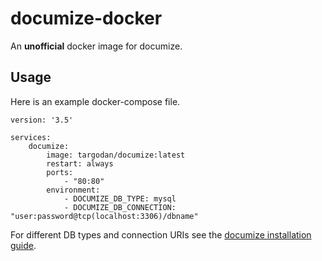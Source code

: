 # documize-docker

An **unofficial** docker image for documize.

## Usage

Here is an example docker-compose file.

```
version: '3.5'

services:
    documize:
        image: targodan/documize:latest
        restart: always
        ports:
            - "80:80"
        environment:
            - DOCUMIZE_DB_TYPE: mysql
            - DOCUMIZE_DB_CONNECTION: "user:password@tcp(localhost:3306)/dbname"

```

For different DB types and connection URIs see the [documize installation guide](https://docs.documize.com/s/VzO9ZqMOCgABGyfW/installation-guides/d/V16L08ucxwABhZF6/installation-guide).
